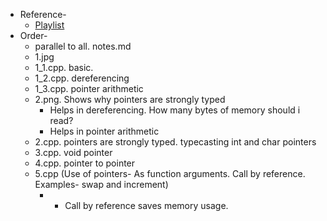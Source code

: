 * Reference-
  * [Playlist](https://www.youtube.com/playlist?list=PL2_aWCzGMAwLZp6LMUKI3cc7pgGsasm2_)
* Order-
  * parallel to all. notes.md
  * 1.jpg
  * 1_1.cpp. basic.
  * 1_2.cpp. dereferencing
  * 1_3.cpp. pointer arithmetic
  * 2.png. Shows why pointers are strongly typed
    * Helps in dereferencing. How many bytes of memory should i read?
    * Helps in pointer arithmetic
  * 2.cpp. pointers are strongly typed. typecasting int and char pointers
  * 3.cpp. void pointer
  * 4.cpp. pointer to pointer
  * 5.cpp (Use of pointers- As function arguments. Call by reference. Examples- swap and increment)
    * * Call by reference saves memory usage.
